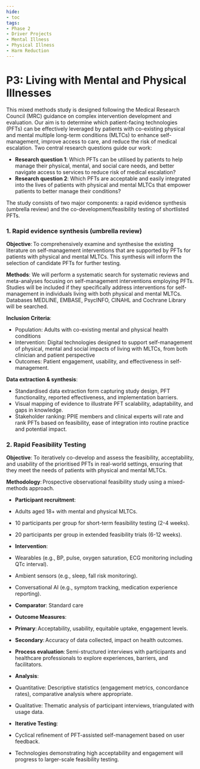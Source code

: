 ```yaml
---
hide:
- toc
tags:
- Phase 2
- Driver Projects
- Mental Illness
- Physical Illness
- Harm Reduction
---
```


# P3: Living with Mental and Physical Illnesses

This mixed methods study is designed following the Medical Research Council (MRC) guidance on complex intervention development and evaluation. Our aim is to determine which patient-facing technologies (PFTs) can be effectively leveraged by patients with co-existing physical and mental multiple long-term conditions (MLTCs) to enhance self-management, improve access to care, and reduce the risk of medical escalation. Two central research questions guide our work: 

 * **Research question 1**: Which PFTs can be utilised by patients to help manage their physical, mental, and social care needs, and better navigate access to services to reduce risk of medical escalation?
 * **Research question 2**: Which PFTs are acceptable and easily integrated into the lives of patients with physical and mental MLTCs that empower patients to better manage their conditions? 

The study consists of two major components: a rapid evidence synthesis (umbrella review) and the co-development/feasibility testing of shortlisted PFTs. 

### 1. Rapid evidence synthesis (umbrella review)  
**Objective**: To comprehensively examine and synthesise the existing literature on self-management interventions that are supported by PFTs for patients with physical and mental MLTCs. This synthesis will inform the selection of candidate PFTs for further testing.

**Methods**: We will perform a systematic search for systematic reviews and meta-analyses focusing on self-management interventions employing PFTs. Studies will be included if they specifically address interventions for self-management in individuals living with both physical and mental MLTCs. Databases MEDLINE, EMBASE, PsycINFO, CINAHL and Cochrane Library will be searched.

**Inclusion Criteria**: 
 * Population: Adults with co-existing mental and physical health conditions
 * Intervention: Digital technologies designed to support self-management of physical, mental and social impacts of living with MLTCs, from both clinician and patient perspective
 * Outcomes: Patient engagement, usability, and effectiveness in self-management.

**Data extraction & synthesis**:
 * Standardised data extraction form capturing study design, PFT functionality, reported effectiveness, and implementation barriers.
 * Visual mapping of evidence to illustrate PFT scalability, adaptability, and gaps in knowledge.
 * Stakeholder ranking: PPIE members and clinical experts will rate and rank PFTs based on feasibility, ease of integration into routine practice and potential impact. 

### 2. Rapid Feasibility Testing
**Objective**: To iteratively co-develop and assess the feasibility, acceptability, and usability of the prioritised PFTs in real-world settings, ensuring that they meet the needs of patients with physical and mental MLTCs. 

**Methodology**: Prospective observational feasibility study using a mixed-methods approach.  

 * **Participant recruitment**:
  * Adults aged 18+ with mental and physical MLTCs.
  * 10 participants per group for short-term feasibility testing (2-4 weeks).
  * 20 participants per group in extended feasibility trials (6-12 weeks).  

 * **Intervention**:
  * Wearables (e.g., BP, pulse, oxygen saturation, ECG monitoring including QTc interval).
  * Ambient sensors (e.g., sleep, fall risk monitoring).
  * Conversational AI (e.g., symptom tracking, medication experience reporting).

 * **Comparator**: Standard care

 * **Outcome Measures**:
  * **Primary**: Acceptability, usability, equitable uptake, engagement levels.
  * **Secondary**: Accuracy of data collected, impact on health outcomes.
  * **Process evaluation**: Semi-structured interviews with participants and healthcare professionals to explore experiences, barriers, and facilitators.  

 * **Analysis**:
  * Quantitative: Descriptive statistics (engagement metrics, concordance rates), comparative analysis where appropriate.
  * Qualitative: Thematic analysis of participant interviews, triangulated with usage data.

 * **Iterative Testing**:
  * Cyclical refinement of PFT-assisted self-management based on user feedback.
  * Technologies demonstrating high acceptability and engagement will progress to larger-scale feasibility testing.  
